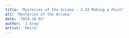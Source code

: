 ```yaml
---
title: 'Mysteries of the Arcana - 3.24 Making a Point'
alt: 'Mysteries of the Arcana'
date: '2024-10-03'
author: 'J Gray'
artist: 'Keira'
---
```

